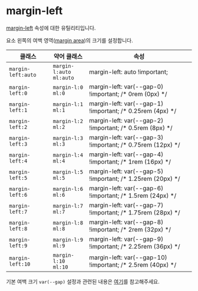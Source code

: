 # margin-left

[margin-left](https://developer.mozilla.org/en-US/docs/Web/CSS/margin-left) 속성에 대한 유틸리티입니다.

요소 왼쪽의 여백 영역([margin area](https://developer.mozilla.org/en-US/docs/Web/CSS/CSS_box_model/Introduction_to_the_CSS_box_model#margin_area))의 크기를 설정합니다.

<table>
  <thead>
    <tr>
      <th scope="col">클래스</th>
      <th scope="col">약어 클래스</th>
      <th scope="col">속성</th>
    </tr>
  </thead>
  <tbody>
  <tr>
  <td><code>margin-left:auto</code></td>
  <td><code>margin-l:auto</code><br><code>ml:auto</code></td>
  <td><span class="code">margin-left: auto !important;</span></td>
</tr>
<tr>
  <td><code>margin-left:0</code></td>
  <td><code>margin-l:0</code><br><code>ml:0</code></td>
  <td><span class="code">margin-left: var(--gap-0) !important;</span> <span class="c:weak">/* 0rem (0px) */</span></td>
</tr>
<tr>
  <td><code>margin-left:1</code></td>
  <td><code>margin-l:1</code><br><code>ml:1</code></td>
  <td><span class="code">margin-left: var(--gap-1) !important;</span> <span class="c:weak">/* 0.25rem (4px) */</span></td>
</tr>
<tr>
  <td><code>margin-left:2</code></td>
  <td><code>margin-l:2</code><br><code>ml:2</code></td>
  <td><span class="code">margin-left: var(--gap-2) !important;</span> <span class="c:weak">/* 0.5rem (8px) */</span></td>
</tr>
<tr>
  <td><code>margin-left:3</code></td>
  <td><code>margin-l:3</code><br><code>ml:3</code></td>
  <td><span class="code">margin-left: var(--gap-3) !important;</span> <span class="c:weak">/* 0.75rem (12px) */</span></td>
</tr>
<tr>
  <td><code>margin-left:4</code></td>
  <td><code>margin-l:4</code><br><code>ml:4</code></td>
  <td><span class="code">margin-left: var(--gap-4) !important;</span> <span class="c:weak">/* 1rem (16px) */</span></td>
</tr>
<tr>
  <td><code>margin-left:5</code></td>
  <td><code>margin-l:5</code><br><code>ml:5</code></td>
  <td><span class="code">margin-left: var(--gap-5) !important;</span> <span class="c:weak">/* 1.25rem (20px) */</span></td>
</tr>
<tr>
  <td><code>margin-left:6</code></td>
  <td><code>margin-l:6</code><br><code>ml:6</code></td>
  <td><span class="code">margin-left: var(--gap-6) !important;</span> <span class="c:weak">/* 1.5rem (24px) */</span></td>
</tr>
<tr>
  <td><code>margin-left:7</code></td>
  <td><code>margin-l:7</code><br><code>ml:7</code></td>
  <td><span class="code">margin-left: var(--gap-7) !important;</span> <span class="c:weak">/* 1.75rem (28px) */</span></td>
</tr>
<tr>
  <td><code>margin-left:8</code></td>
  <td><code>margin-l:8</code><br><code>ml:8</code></td>
  <td><span class="code">margin-left: var(--gap-8) !important;</span> <span class="c:weak">/* 2rem (32px) */</span></td>
</tr>
<tr>
  <td><code>margin-left:9</code></td>
  <td><code>margin-l:9</code><br><code>ml:9</code></td>
  <td><span class="code">margin-left: var(--gap-9) !important;</span> <span class="c:weak">/* 2.25rem (36px) */</span></td>
</tr>
<tr>
  <td><code>margin-left:10</code></td>
  <td><code>margin-l:10</code><br><code>ml:10</code></td>
  <td><span class="code">margin-left: var(--gap-10) !important;</span> <span class="c:weak">/* 2.5rem (40px) */</span></td>
</tr>

  </tbody>

</table>

기본 여백 크기 `var(--gap)` 설정과 관련된 내용은 [여기](../../variables/gap.md)를 참고해주세요.
